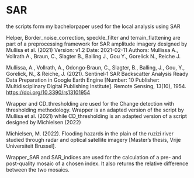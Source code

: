 # SAR
the scripts form my bachelorpaper used for the local analysis using SAR

Helper, Border_noise_correction, speckle_filter and terrain_flattening are part of a preprocessing framework for SAR amplitude imagery designed by Mullisa et al. (2021)
Version: v1.2
Date: 2021-02-11
Authors: Mullissa A., Vollrath A., Braun, C., Slagter B., Balling J., Gou Y., Gorelick N.,  Reiche J.

Mullissa, A., Vollrath, A., Odongo‐Braun, C., Slagter, B., Balling, J., Gou, Y., Gorelick, N., & Reiche, J. (2021). Sentinel‐1 SAR Backscatter Analysis Ready Data Preparation in Google Earth Engine [Number: 10 Publisher: Multidisciplinary Digital Publishing Institute]. Remote Sensing, 13(10), 1954. https://doi.org/10.3390/rs13101954

Wrapper and CD_thresholding are used for the Change detection with thresholding methodology. Wrapper is an adapted version of the script by Mullisa et al. (2021) while CD_thresholding is an adapted version of a script designed by Michielsen (2022)

Michielsen, M. (2022). Flooding hazards in the plain of the ruzizi river studied through radar and optical satellite imagery [Master’s thesis, Vrije Universiteit Brussel].

Wrapper_SAR and SAR_indices are used for the calculation of a pre- and post-quality mosaic of a chosen index. It also returns the relative difference between the two mosaics.
